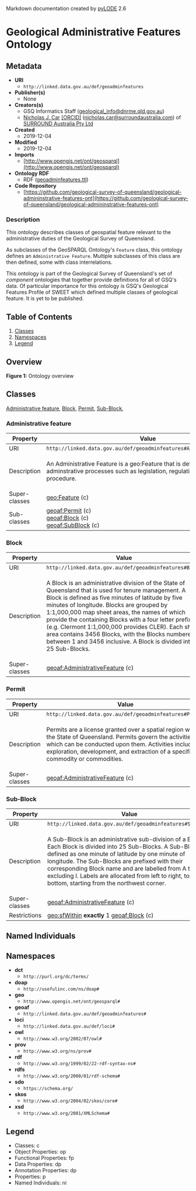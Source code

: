 Markdown documentation created by [pyLODE](http://github.com/rdflib/pyLODE) 2.6

# Geological Administrative Features Ontology

## Metadata
* **URI**
  * `http://linked.data.gov.au/def/geoadminfeatures`
* **Publisher(s)**
  * None
* **Creators(s)**
  * GSQ Informatics Staff
    (<geological_info@dnrme.qld.gov.au></a>)
  * [Nicholas J. Car](http://orcid.org/0000-0002-8742-7730)
    [[ORCID]](http://orcid.org/0000-0002-8742-7730)
    (<nicholas.car@surroundaustralia.com></a>) of [SURROUND Australia Pty Ltd](https://surroundaustralia.com)
* **Created**
  * 2019-12-04
* **Modified**
  * 2019-12-04
* **Imports**
  * [http://www.opengis.net/ont/geosparql](http://www.opengis.net/ont/geosparql)
* **Ontology RDF**
  * RDF ([geoadminfeatures.ttl](turtle))
* **Code Repository**
  * [https://github.com/geological-survey-of-queensland/geological-admininstrative-features-ont](https://github.com/geological-survey-of-queensland/geological-admininstrative-features-ont)
### Description
<p>This ontology describes classes of geospatial feature relevant to the administrative duties of the Geological Survey of Queensland.</p>
<p>As subclasses of the GeoSPARQL Ontology's <code>Feature</code> class, this ontology defines an <code>Administrative Feature</code>. Multiple subclasses of this class are then defined, some with class interrelations.</p>
<p>This ontology is part of the Geological Survey of Queensland's set of <em>component</em> ontologies that together provide definitions for all of GSQ's data. Of particular importance for this ontology is GSQ's Geological Features Profile of SWEET which defined multiple classes of geological feature. It is yet to be published.</p>

## Table of Contents
1. [Classes](#classes)
1. [Namespaces](#namespaces)
1. [Legend](#legend)


## Overview

**Figure 1:** Ontology overview
## Classes
[Administrative feature](#Administrativefeature),
[Block](#Block),
[Permit](#Permit),
[Sub-Block](#Sub-Block),
### Administrative feature
Property | Value
--- | ---
URI | `http://linked.data.gov.au/def/geoadminfeatures#AdministrativeFeature`
Description | <p>An Administrative Feature is a geo:Feature that is defined by adminstrative processes such as legislation, regulation, policy or procedure.</p>
Super-classes |[geo:Feature](http://www.opengis.net/ont/geosparql#Feature) (c)<br />
Sub-classes |[geoaf:Permit](Permit) (c)<br />[geoaf:Block](Block) (c)<br />[geoaf:SubBlock](Sub-Block) (c)<br />
### Block
Property | Value
--- | ---
URI | `http://linked.data.gov.au/def/geoadminfeatures#Block`
Description | <p>A Block is an administrative division of the State of Queensland that is used for tenure management. A Block is defined as five minutes of latitude by five minutes of longitude. Blocks are grouped by 1:1,000,000 map sheet areas, the names of which provide the containing Blocks with a four letter prefix (e.g. Clermont 1:1,000,000 provides CLER). Each sheet area contains 3456 Blocks, with the Blocks numbered between 1 and 3456 inclusive. A Block is divided into 25 Sub-Blocks.</p>
Super-classes |[geoaf:AdministrativeFeature](Administrativefeature) (c)<br />
### Permit
Property | Value
--- | ---
URI | `http://linked.data.gov.au/def/geoadminfeatures#Permit`
Description | <p>Permits are a license granted over a spatial region within the State of Queensland. Permits govern the activities which can be conducted upon them. Activities include exploration, development, and extraction of a specific commodity or commodities.</p>
Super-classes |[geoaf:AdministrativeFeature](Administrativefeature) (c)<br />
### Sub-Block
Property | Value
--- | ---
URI | `http://linked.data.gov.au/def/geoadminfeatures#SubBlock`
Description | <p>A Sub-Block is an administrative sub-division of a Block. Each Block is divided into 25 Sub-Blocks. A Sub-Block is defined as one minute of latitude by one minute of longitude. The Sub-Blocks are prefixed with their corresponding Block name and are labelled from A to Z, excluding I. Labels are allocated from left to right, top to bottom, starting from the northwest corner.</p>
Super-classes |[geoaf:AdministrativeFeature](Administrativefeature) (c)<br />
Restrictions |[geo:sfWithin](http://www.opengis.net/ont/geosparql#sfWithin) **exactly** 1 [geoaf:Block](Block) (c)<br />

## Named Individuals
## Namespaces
* **dct**
  * `http://purl.org/dc/terms/`
* **doap**
  * `http://usefulinc.com/ns/doap#`
* **geo**
  * `http://www.opengis.net/ont/geosparql#`
* **geoaf**
  * `http://linked.data.gov.au/def/geoadminfeatures#`
* **loci**
  * `http://linked.data.gov.au/def/loci#`
* **owl**
  * `http://www.w3.org/2002/07/owl#`
* **prov**
  * `http://www.w3.org/ns/prov#`
* **rdf**
  * `http://www.w3.org/1999/02/22-rdf-syntax-ns#`
* **rdfs**
  * `http://www.w3.org/2000/01/rdf-schema#`
* **sdo**
  * `https://schema.org/`
* **skos**
  * `http://www.w3.org/2004/02/skos/core#`
* **xsd**
  * `http://www.w3.org/2001/XMLSchema#`

## Legend
* Classes: c
* Object Properties: op
* Functional Properties: fp
* Data Properties: dp
* Annotation Properties: dp
* Properties: p
* Named Individuals: ni